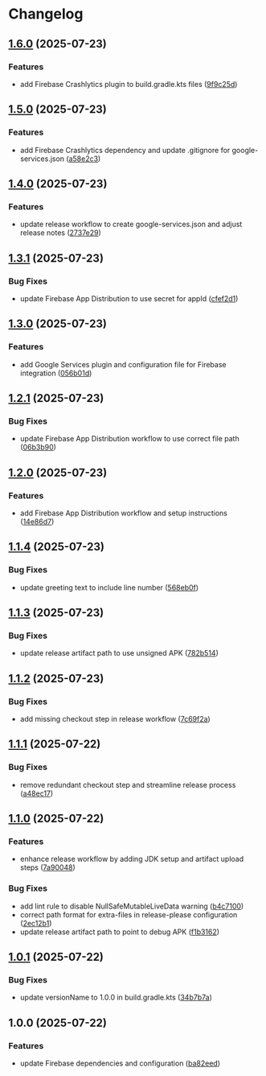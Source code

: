 # Changelog

## [1.6.0](https://github.com/kevinah95/PrototypeFirebaseRelease/compare/v1.5.0...v1.6.0) (2025-07-23)


### Features

* add Firebase Crashlytics plugin to build.gradle.kts files ([9f9c25d](https://github.com/kevinah95/PrototypeFirebaseRelease/commit/9f9c25de37b5b12038f6fdde0f439a96865edf2d))

## [1.5.0](https://github.com/kevinah95/PrototypeFirebaseRelease/compare/v1.4.0...v1.5.0) (2025-07-23)


### Features

* add Firebase Crashlytics dependency and update .gitignore for google-services.json ([a58e2c3](https://github.com/kevinah95/PrototypeFirebaseRelease/commit/a58e2c3205abfc5cdde72dd0a97de7051dfc98be))

## [1.4.0](https://github.com/kevinah95/PrototypeFirebaseRelease/compare/v1.3.1...v1.4.0) (2025-07-23)


### Features

* update release workflow to create google-services.json and adjust release notes ([2737e29](https://github.com/kevinah95/PrototypeFirebaseRelease/commit/2737e29f6ea943ca412853bdd27aef29073fbc6d))

## [1.3.1](https://github.com/kevinah95/PrototypeFirebaseRelease/compare/v1.3.0...v1.3.1) (2025-07-23)


### Bug Fixes

* update Firebase App Distribution to use secret for appId ([cfef2d1](https://github.com/kevinah95/PrototypeFirebaseRelease/commit/cfef2d1879f9ec59b5197e5d9e84d3bc4c3cb8e6))

## [1.3.0](https://github.com/kevinah95/PrototypeFirebaseRelease/compare/v1.2.1...v1.3.0) (2025-07-23)


### Features

* add Google Services plugin and configuration file for Firebase integration ([056b01d](https://github.com/kevinah95/PrototypeFirebaseRelease/commit/056b01df40d9a8bc75329065ec27ddd42652debd))

## [1.2.1](https://github.com/kevinah95/PrototypeFirebaseRelease/compare/v1.2.0...v1.2.1) (2025-07-23)


### Bug Fixes

* update Firebase App Distribution workflow to use correct file path ([06b3b90](https://github.com/kevinah95/PrototypeFirebaseRelease/commit/06b3b905e2eed138dc16f9d7c6e1880655cc0e44))

## [1.2.0](https://github.com/kevinah95/PrototypeFirebaseRelease/compare/v1.1.4...v1.2.0) (2025-07-23)


### Features

* add Firebase App Distribution workflow and setup instructions ([14e86d7](https://github.com/kevinah95/PrototypeFirebaseRelease/commit/14e86d78586be1e72565ca8b8c6bfe311e47f292))

## [1.1.4](https://github.com/kevinah95/PrototypeFirebaseRelease/compare/v1.1.3...v1.1.4) (2025-07-23)


### Bug Fixes

* update greeting text to include line number ([568eb0f](https://github.com/kevinah95/PrototypeFirebaseRelease/commit/568eb0f09d19ed789414594d7aaf0cceacd301e5))

## [1.1.3](https://github.com/kevinah95/PrototypeFirebaseRelease/compare/v1.1.2...v1.1.3) (2025-07-23)


### Bug Fixes

* update release artifact path to use unsigned APK ([782b514](https://github.com/kevinah95/PrototypeFirebaseRelease/commit/782b5148b63124464af1945c6a813412b131a73f))

## [1.1.2](https://github.com/kevinah95/PrototypeFirebaseRelease/compare/v1.1.1...v1.1.2) (2025-07-23)


### Bug Fixes

* add missing checkout step in release workflow ([7c69f2a](https://github.com/kevinah95/PrototypeFirebaseRelease/commit/7c69f2a381083918d39ad1422d16c7d3fb6f28f9))

## [1.1.1](https://github.com/kevinah95/PrototypeFirebaseRelease/compare/v1.1.0...v1.1.1) (2025-07-22)


### Bug Fixes

* remove redundant checkout step and streamline release process ([a48ec17](https://github.com/kevinah95/PrototypeFirebaseRelease/commit/a48ec17034fe1cdc51bd8bca0d07ef8824be00c9))

## [1.1.0](https://github.com/kevinah95/PrototypeFirebaseRelease/compare/v1.0.1...v1.1.0) (2025-07-22)


### Features

* enhance release workflow by adding JDK setup and artifact upload steps ([7a90048](https://github.com/kevinah95/PrototypeFirebaseRelease/commit/7a90048024ee085a54c3f883935c47f467cb4123))


### Bug Fixes

* add lint rule to disable NullSafeMutableLiveData warning ([b4c7100](https://github.com/kevinah95/PrototypeFirebaseRelease/commit/b4c7100321887aa744cadcef4823a12cd43163c7))
* correct path format for extra-files in release-please configuration ([2ec12b1](https://github.com/kevinah95/PrototypeFirebaseRelease/commit/2ec12b19e015b57d81cb9c3ca2fe70b4ca99ef64))
* update release artifact path to point to debug APK ([f1b3162](https://github.com/kevinah95/PrototypeFirebaseRelease/commit/f1b3162b73cb57e5a9d30071253c014a3d77246e))

## [1.0.1](https://github.com/kevinah95/PrototypeFirebaseRelease/compare/v1.0.0...v1.0.1) (2025-07-22)


### Bug Fixes

* update versionName to 1.0.0 in build.gradle.kts ([34b7b7a](https://github.com/kevinah95/PrototypeFirebaseRelease/commit/34b7b7a883f4bd64431604ffef25edde27a93dcf))

## 1.0.0 (2025-07-22)


### Features

* update Firebase dependencies and configuration ([ba82eed](https://github.com/kevinah95/PrototypeFirebaseRelease/commit/ba82eed2a8c5384cf46a8684d1c7ef868b814789))
